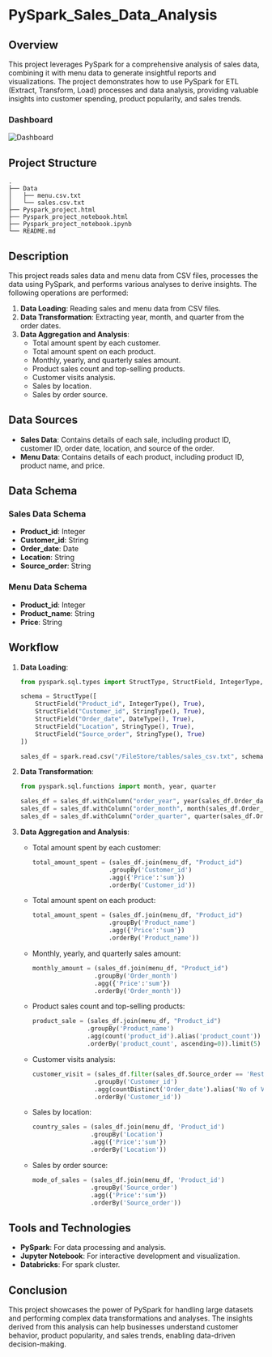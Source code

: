 # PySpark_Sales_Data_Analysis

## Overview

This project leverages PySpark for a comprehensive analysis of sales data, combining it with menu data to generate insightful reports and visualizations. The project demonstrates how to use PySpark for ETL (Extract, Transform, Load) processes and data analysis, providing valuable insights into customer spending, product popularity, and sales trends.

### Dashboard
![Dashboard]()

## Project Structure

```
.
├── Data
│   ├── menu.csv.txt
│   └── sales.csv.txt
├── Pyspark_project.html
├── Pyspark_project_notebook.html
├── Pyspark_project_notebook.ipynb
└── README.md
```

## Description

This project reads sales data and menu data from CSV files, processes the data using PySpark, and performs various analyses to derive insights. The following operations are performed:

1. **Data Loading**: Reading sales and menu data from CSV files.
2. **Data Transformation**: Extracting year, month, and quarter from the order dates.
3. **Data Aggregation and Analysis**:
   - Total amount spent by each customer.
   - Total amount spent on each product.
   - Monthly, yearly, and quarterly sales amount.
   - Product sales count and top-selling products.
   - Customer visits analysis.
   - Sales by location.
   - Sales by order source.

## Data Sources

- **Sales Data**: Contains details of each sale, including product ID, customer ID, order date, location, and source of the order.
- **Menu Data**: Contains details of each product, including product ID, product name, and price.

## Data Schema

### Sales Data Schema
- **Product_id**: Integer
- **Customer_id**: String
- **Order_date**: Date
- **Location**: String
- **Source_order**: String

### Menu Data Schema
- **Product_id**: Integer
- **Product_name**: String
- **Price**: String

## Workflow

1. **Data Loading**:
    ```python
    from pyspark.sql.types import StructType, StructField, IntegerType, StringType, DateType

    schema = StructType([
        StructField("Product_id", IntegerType(), True),
        StructField("Customer_id", StringType(), True),
        StructField("Order_date", DateType(), True),
        StructField("Location", StringType(), True),
        StructField("Source_order", StringType(), True)
    ])

    sales_df = spark.read.csv("/FileStore/tables/sales_csv.txt", schema=schema)
    ```

2. **Data Transformation**:
    ```python
    from pyspark.sql.functions import month, year, quarter

    sales_df = sales_df.withColumn("order_year", year(sales_df.Order_date))
    sales_df = sales_df.withColumn("order_month", month(sales_df.Order_date))
    sales_df = sales_df.withColumn("order_quarter", quarter(sales_df.Order_date))
    ```

3. **Data Aggregation and Analysis**:
    - Total amount spent by each customer:
        ```python
        total_amount_spent = (sales_df.join(menu_df, "Product_id")
                             .groupBy('Customer_id')
                             .agg({'Price':'sum'})
                             .orderBy('Customer_id'))
        ```

    - Total amount spent on each product:
        ```python
        total_amount_spent = (sales_df.join(menu_df, "Product_id")
                             .groupBy('Product_name')
                             .agg({'Price':'sum'})
                             .orderBy('Product_name'))
        ```

    - Monthly, yearly, and quarterly sales amount:
        ```python
        monthly_amount = (sales_df.join(menu_df, "Product_id")
                         .groupBy('Order_month')
                         .agg({'Price':'sum'})
                         .orderBy('Order_month'))
        ```

    - Product sales count and top-selling products:
        ```python
        product_sale = (sales_df.join(menu_df, "Product_id")
                       .groupBy('Product_name')
                       .agg(count('product_id').alias('product_count'))
                       .orderBy('product_count', ascending=0)).limit(5)
        ```

    - Customer visits analysis:
        ```python
        customer_visit = (sales_df.filter(sales_df.Source_order == 'Restaurant')
                         .groupBy('Customer_id')
                         .agg(countDistinct('Order_date').alias('No of Visits'))
                         .orderBy('Customer_id'))
        ```

    - Sales by location:
        ```python
        country_sales = (sales_df.join(menu_df, 'Product_id')
                        .groupBy('Location')
                        .agg({'Price':'sum'})
                        .orderBy('Location'))
        ```

    - Sales by order source:
        ```python
        mode_of_sales = (sales_df.join(menu_df, 'Product_id')
                        .groupBy('Source_order')
                        .agg({'Price':'sum'})
                        .orderBy('Source_order'))
        ```

## Tools and Technologies

- **PySpark**: For data processing and analysis.
- **Jupyter Notebook**: For interactive development and visualization.
- **Databricks**: For spark cluster.

## Conclusion

This project showcases the power of PySpark for handling large datasets and performing complex data transformations and analyses. The insights derived from this analysis can help businesses understand customer behavior, product popularity, and sales trends, enabling data-driven decision-making.
